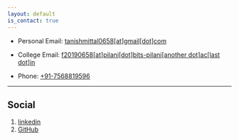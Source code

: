 ```yaml
---
layout: default
is_contact: true
---
```


* Personal Email: [tanishmittal0658[at]gmail[dot]com](mailto:tanishmittal0658@gmail.com)
* College Email: [f20190658[at]pilani[dot]bits-pilani[another dot]ac[last dot]in](mailto:f20190658@pilani.bits-pilani.ac.in)

* Phone: [+91-7568819596](tel:+91-7568819596)

---
<!-- 
## Mailing Address

> 221B, Baker Street
>
> London
>
> United Kingdom

--- -->

## Social

1. [linkedin](https://www.linkedin.com/in/tanish-mittal/)
2. [GitHub](https://github.com/tanish3)
<!-- 3. [Researchgate](#) -->
